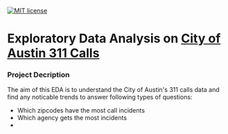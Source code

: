 [![MIT license](https://img.shields.io/badge/License-MIT-blue.svg)](https://lbesson.mit-license.org/)

# Exploratory Data Analysis on [City of Austin 311 Calls](https://data.austintexas.gov/Utilities-and-City-Services/311-Unified-Data)

### Project Decription

The aim of this EDA is to understand the City of Austin's 311 calls data and find any noticable trends to answer following types of questions:

- Which zipcodes have the most call incidents
- Which agency gets the most incidents
- 
